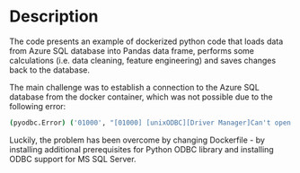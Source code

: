 # Description

The code presents an example of dockerized python code that loads data from Azure SQL database into Pandas data frame, performs some calculations (i.e. data cleaning, feature engineering) and saves changes back to the database.

The main challenge was to establish a connection to the Azure SQL database from the docker container, which was not possible due to the following error:

```bash
(pyodbc.Error) ('01000', "[01000] [unixODBC][Driver Manager]Can't open lib 'ODBC Driver 13 for SQL Server'
```

Luckily, the problem has been overcome by changing Dockerfile - by installing additional prerequisites for Python ODBC library and installing ODBC support for MS SQL Server.